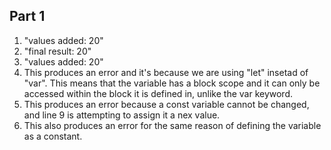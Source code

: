 ## Part 1
1. "values added:  20"
2. "final result:  20"
3. "values added:  20"
4. This produces an error and it's because we are using "let" insetad of "var". This means that the variable has a block scope and it can only be accessed within the block it is defined in, unlike the var keyword. 
5. This produces an error because a const variable cannot be changed, and line 9 is attempting to assign it a nex value.
6. This also produces an error for the same reason of defining the variable as a constant.

